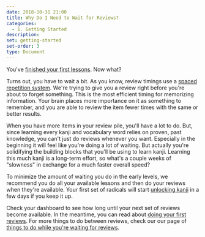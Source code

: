 ```yaml
---
date: 2018-10-31 21:00
title: Why Do I Need to Wait for Reviews?
categories:
  - 1. Getting Started
description:
set: getting-started
set-order: 3
type: Document
---
```


You've [finished your first lessons](/1.%20getting%20started/first-lessons/). Now what?

Turns out, you have to wait a bit. As you know, review timings use a [spaced repetition system](/1.%20getting%20started/how-wanikani-works/#spaced-repetition-system). We're trying to give you a review right before you're about to forget something. This is the most efficient timing for memorizing information. Your brain places more importance on it as something to remember, and you are able to review the item fewer times with the same or better results.

When you have more items in your review pile, you'll have a lot to do. But, since learning every kanji and vocabulary word relies on proven, past knowledge, you can't just do reviews whenever you want. Especially in the beginning it will feel like you're doing a lot of waiting. But actually you're solidifying the building blocks that you'll be using to learn kanji. Learning this much kanji is a long-term effort, so what's a couple weeks of "slowness" in exchange for a much faster overall speed?

To minimize the amount of waiting you do in the early levels, we recommend you do all your available lessons and then do your reviews when they're available. Your first set of radicals will start [unlocking kanji](#) in a few days if you keep it up.

Check your dashboard to see how long until your next set of reviews become available. In the meantime, you can read about [doing your first reviews](/1.%20getting%20started/first-reviews/). For more things to do between reviews, check our our page of [things to do while you're waiting for reviews](#).
